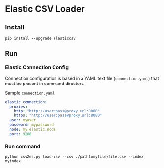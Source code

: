 # Elastic CSV Loader

## Install

```shell
pip install --upgrade elasticcsv
```

## Run

### Elastic Connection Config
Connection configuration is based in a YAML text file (`connection.yaml`) that must be present in
command directory.

Sample `connection.yaml`


```yaml
elastic_connection:
  proxies:
    http: "http://user:pass@proxy.url:8080"
    https: "http://user:pass@proxy.url:8080"
  user: myuser
  password: mypassword
  node: my.elastic.node
  port: 9200
```

### Run command

```shell
python csv2es.py load-csv --csv ./pathtomyfile/file.csv --index myindex
```